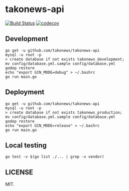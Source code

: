 takonews-api
===========

[![Build Status](https://travis-ci.org/takonews/takonews-api.png?branch=master)](https://travis-ci.org/takonews/takonews-api)
[![codecov](https://codecov.io/gh/takonews/takonews-api/branch/master/graph/badge.svg)](https://codecov.io/gh/takonews/takonews-api)

## Development

```
go get -u github.com/takonews/takonews-api
mysql -u root -p
> create database if not exists takonews_development;
mv config/database.yml.sample config/database.yml
godep restore
echo "export GIN_MODE=debug" > ~/.bashrc
go run main.go
```

## Deployment

```
go get -u github.com/takonews/takonews-api
mysql -u root -p
> create database if not exists takonews_production;
mv config/database.yml.sample config/database.yml
godep restore
echo "export GIN_MODE=release" > ~/.bashrc
go run main.go
```

## Local testing

```
go test -v $(go list ./... | grep -v vendor)
```

## LICENSE

MIT.
